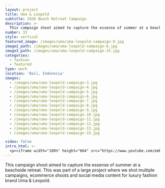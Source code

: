 ```yaml
---
layout: project
title: Uma & Leopold
subtitle: 2020 Beach Retreat Campaign
description: >-
  This campaign shoot aimed to capture the essense of summer at a beachside retreat. This was part of a large project where we shot multiple campaigns, ecommerce shoots and social media content for luxury fashion brand Uma & Leopold.
number: 33
style: vertical
featured_image: /images/uma/uma-leopold-campaign-9.jpg
image2_path: /images/uma/uma-leopold-campaign-6.jpg
image3_path: /images/uma/uma-leopold-campaign-15.jpg
categories:
  - fashion
  - featured
type: work
location: 'Bali, Indonesia'
images:
  - /images/uma/uma-leopold-campaign-3.jpg
  - /images/uma/uma-leopold-campaign-4.jpg
  - /images/uma/uma-leopold-campaign-5.jpg
  - /images/uma/uma-leopold-campaign-6.jpg
  - /images/uma/uma-leopold-campaign-7.jpg
  - /images/uma/uma-leopold-campaign-8.jpg
  - /images/uma/uma-leopold-campaign-9.jpg
  - /images/uma/uma-leopold-campaign-10.jpg
  - /images/uma/uma-leopold-campaign-11.jpg
  - /images/uma/uma-leopold-campaign-12.jpg
  - /images/uma/uma-leopold-campaign-13.jpg
  - /images/uma/uma-leopold-campaign-15.jpg

video: false
intro_html: >-
  <p><iframe width="100%" height="664" src="https://www.youtube.com/embed/ZFb177wtTEo" frameborder="0" allow="accelerometer; autoplay; encrypted-media; gyroscope; picture-in-picture" allowfullscreen></iframe></p>
---
```


This campaign shoot aimed to capture the essense of summer at a beachside retreat.  This was part of a large project where we shot multiple campaigns, ecommerce shoots and social media content for luxury fashion brand Uma & Leopold.
